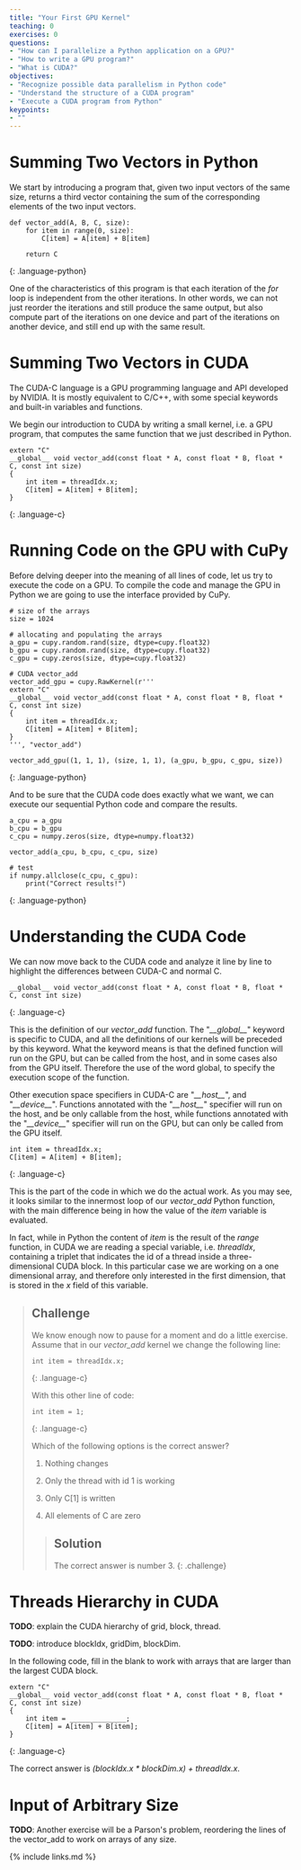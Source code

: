 ```yaml
---
title: "Your First GPU Kernel"
teaching: 0
exercises: 0
questions:
- "How can I parallelize a Python application on a GPU?"
- "How to write a GPU program?"
- "What is CUDA?"
objectives:
- "Recognize possible data parallelism in Python code"
- "Understand the structure of a CUDA program"
- "Execute a CUDA program from Python"
keypoints:
- ""
---
```


# Summing Two Vectors in Python

We start by introducing a program that, given two input vectors of the same size, returns a third vector containing the sum of the corresponding elements of the two input vectors.

~~~
def vector_add(A, B, C, size):
    for item in range(0, size):
        C[item] = A[item] + B[item]
    
    return C
~~~
{: .language-python}

One of the characteristics of this program is that each iteration of the *for* loop is independent from the other iterations.
In other words, we can not just reorder the iterations and still produce the same output, but also compute part of the iterations on one device and part of the iterations on another device, and still end up with the same result.

# Summing Two Vectors in CUDA

The CUDA-C language is a GPU programming language and API developed by NVIDIA.
It is mostly equivalent to C/C++, with some special keywords and built-in variables and functions.

We begin our introduction to CUDA by writing a small kernel, i.e. a GPU program, that computes the same function that we just described in Python.

~~~
extern "C"
__global__ void vector_add(const float * A, const float * B, float * C, const int size)
{
    int item = threadIdx.x;
    C[item] = A[item] + B[item];
}
~~~
{: .language-c}

# Running Code on the GPU with CuPy

Before delving deeper into the meaning of all lines of code, let us try to execute the code on a GPU.
To compile the code and manage the GPU in Python we are going to use the interface provided by CuPy.

~~~
# size of the arrays
size = 1024

# allocating and populating the arrays
a_gpu = cupy.random.rand(size, dtype=cupy.float32)
b_gpu = cupy.random.rand(size, dtype=cupy.float32)
c_gpu = cupy.zeros(size, dtype=cupy.float32)

# CUDA vector_add
vector_add_gpu = cupy.RawKernel(r'''
extern "C"
__global__ void vector_add(const float * A, const float * B, float * C, const int size)
{
    int item = threadIdx.x;
    C[item] = A[item] + B[item];
}
''', "vector_add")

vector_add_gpu((1, 1, 1), (size, 1, 1), (a_gpu, b_gpu, c_gpu, size))
~~~
{: .language-python}

And to be sure that the CUDA code does exactly what we want, we can execute our sequential Python code and compare the results.

~~~
a_cpu = a_gpu
b_cpu = b_gpu
c_cpu = numpy.zeros(size, dtype=numpy.float32)

vector_add(a_cpu, b_cpu, c_cpu, size)

# test
if numpy.allclose(c_cpu, c_gpu):
    print("Correct results!")
~~~
{: .language-python}

# Understanding the CUDA Code

We can now move back to the CUDA code and analyze it line by line to highlight the differences between CUDA-C and normal C.

~~~
__global__ void vector_add(const float * A, const float * B, float * C, const int size)
~~~
{: .language-c}

This is the definition of our *vector_add* function.
The "*\_\_global\_\_*" keyword is specific to CUDA, and all the definitions of our kernels will be preceded by this keyword.
What the keyword means is that the defined function will run on the GPU, but can be called from the host, and in some cases also from the GPU itself.
Therefore the use of the word global, to specify the execution scope of the function.

Other execution space specifiers in CUDA-C are "*\_\_host\_\_*", and "*\_\_device\_\_*".
Functions annotated with the "*\_\_host\_\_*" specifier will run on the host, and be only callable from the host, while functions annotated with the "*\_\_device\_\_*" specifier will run on the GPU, but can only be called from the GPU itself.

~~~
int item = threadIdx.x;
C[item] = A[item] + B[item];
~~~
{: .language-c}

This is the part of the code in which we do the actual work.
As you may see, it looks similar to the innermost loop of our *vector_add* Python function, with the main difference being in how the value of the *item* variable is evaluated.

In fact, while in Python the content of *item* is the result of the *range* function, in CUDA we are reading a special variable, i.e. *threadIdx*, containing a triplet that indicates the id of a thread inside a three-dimensional CUDA block.
In this particular case we are working on a one dimensional array, and therefore only interested in the first dimension, that is stored in the *x* field of this variable.

> ## Challenge
>
> We know enough now to pause for a moment and do a little exercise.
> Assume that in our *vector_add* kernel we change the following line:
>
> ~~~
> int item = threadIdx.x;
> ~~~
> {: .language-c}
> 
> With this other line of code:
>
> ~~~
> int item = 1;
> ~~~
> {: .language-c}
>
> Which of the following options is the correct answer?
>
> 1) Nothing changes
>
> 2) Only the thread with id 1 is working
>
> 3) Only C[1] is written
>
> 4) All elements of C are zero
>
> > ## Solution
> > The correct answer is number 3.
{: .challenge}

# Threads Hierarchy in CUDA

**TODO**: explain the CUDA hierarchy of grid, block, thread.

**TODO**: introduce blockIdx, gridDim, blockDim.

In the following code, fill in the blank to work with arrays that are larger than the largest CUDA block.

~~~
extern "C"
__global__ void vector_add(const float * A, const float * B, float * C, const int size)
{
    int item = ______________;
    C[item] = A[item] + B[item];
}
~~~
{: .language-c}

The correct answer is *(blockIdx.x * blockDim.x) + threadIdx.x*.

# Input of Arbitrary Size

**TODO**: Another exercise will be a Parson's problem, reordering the lines of the vector_add to work on arrays of any size.

{% include links.md %}
